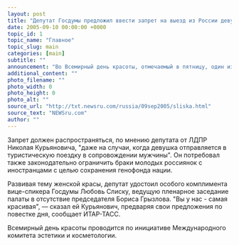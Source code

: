 ```yaml
---
layout: post
title: "Депутат Госдумы предложил ввести запрет на выезд из России девушек моложе 21 года"
date: 2005-09-10 00:00:00 +0000
topic_id: 1
topic_name: "Главное"
topic_slug: main
categories: [main]
subtitle: ""
announcement: "Во Всемирный день красоты, отмечаемый в пятницу, один из депутатов Госдумы предложил ввести запрет на выезд из России девушек моложе 21 года."
additional_content: ""
photo_filename: ""
photo_width: 0
photo_height: 0
photo_alt: ""
source_url: "http://txt.newsru.com/russia/09sep2005/sliska.html"
source_text: "NEWSru.com"
author: ""
---
```

Запрет должен распространяться, по мнению депутата от ЛДПР Николая Курьяновича, "даже на случаи, когда девушка отправляется в туристическую поездку в сопровождении мужчины". Он потребовал также законодательно ограничить браки молодых россиянок с иностранцами с целью сохранения генофонда нации.

Развивая тему женской красы, депутат удостоил особого комплимента вице-спикера Госдумы Любовь Слиску, ведущую пленарное заседание палаты в отсутствие председателя Бориса Грызлова. "Вы у нас - самая красивая", &mdash; сказал ей Курьянович, предваряя свои предложения по повестке дня, сообщает ИТАР-ТАСС.

Всемирный день красоты проводится по инициативе Международного комитета эстетики и косметологии.
